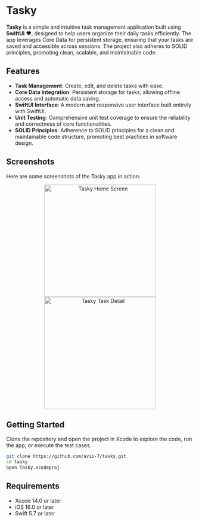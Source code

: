 # Tasky

**Tasky** is a simple and intuitive task management application built using **SwiftUI** ❤️, designed to help users organize their daily tasks efficiently. The app leverages Core Data for persistent storage, ensuring that your tasks are saved and accessible across sessions. The project also adheres to SOLID principles, promoting clean, scalable, and maintainable code.

## Features

- **Task Management**: Create, edit, and delete tasks with ease.
- **Core Data Integration**: Persistent storage for tasks, allowing offline access and automatic data saving.
- **SwiftUI Interface**: A modern and responsive user interface built entirely with SwiftUI.
- **Unit Testing**: Comprehensive unit test coverage to ensure the reliability and correctness of core functionalities.
- **SOLID Principles**: Adherence to SOLID principles for a clean and maintainable code structure, promoting best practices in software design.

## Screenshots
Here are some screenshots of the Tasky app in action:

<p align="center">
  <img src="https://github.com/user-attachments/assets/6d97b39e-61bf-4384-afe5-d22ccd4b8577" alt="Tasky Home Screen" width="300">
  <img src="https://github.com/user-attachments/assets/f8a86774-8a75-4bef-8837-87b23e43204d" alt="Tasky Task Detail" width="300">
</p>

## Getting Started

Clone the repository and open the project in Xcode to explore the code, run the app, or execute the test cases.

```bash
git clone https://github.com/avii-7/tasky.git
cd tasky
open Tasky.xcodeproj
```

## Requirements

- Xcode 14.0 or later
- iOS 16.0 or later
- Swift 5.7 or later
